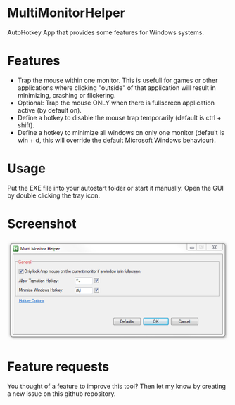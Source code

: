 # MultiMonitorHelper
AutoHotkey App that provides some features for Windows systems.

# Features
- Trap the mouse within one monitor. This is usefull for games or other applications where clicking "outside" of that application will result in minimizing, crashing or flickering.
- Optional: Trap the mouse ONLY when there is fullscreen application active (by default on).
- Define a hotkey to disable the mouse trap temporarily (default is ctrl + shift).
- Define a hotkey to minimize all windows on only one monitor (default is win + d, this will override the default Microsoft Windows behaviour).

# Usage
Put the EXE file into your autostart folder or start it manually.
Open the GUI by double clicking the tray icon.

# Screenshot
![Alt text](/screenshot_gui.png?raw=true "Optional Title")

# Feature requests
You thought of a feature to improve this tool? Then let my know by creating a new issue on this github repository.

